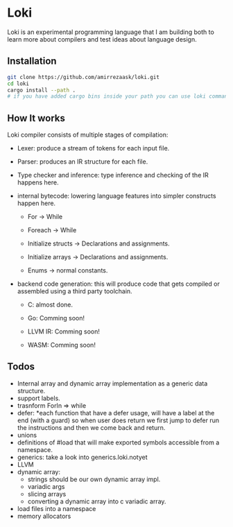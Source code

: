 # Loki

Loki is an experimental programming language that I am building both to learn more about compilers and test ideas about language design.

## Installation

```bash
git clone https://github.com/amirrezaask/loki.git
cd loki
cargo install --path .
# if you have added cargo bins inside your path you can use loki command.
```

## How It works

Loki compiler consists of multiple stages of compilation:

- Lexer: produce a stream of tokens for each input file.
- Parser: produces an IR structure for each file.
- Type checker and inference: type inference and checking of the IR happens here.
- internal bytecode: lowering language features into simpler constructs happen here.

    * For -> While

    * Foreach -> While

    * Initialize structs -> Declarations and assignments.

    * Initialize arrays -> Declarations and assignments.

    * Enums -> normal constants.
- backend code generation: this will produce code that gets compiled or assembled using a third party toolchain.

    * C: almost done.

    * Go: Comming soon!

    * LLVM IR: Comming soon!

    * WASM: Comming soon!


## Todos

- Internal array and dynamic array implementation as a generic data structure.
- support labels.
- trasnform ForIn => while
- defer: *each function that have a defer usage, will have a label at the end (with a guard) so when user does return we first jump to defer run the instructions and then we come back and return.
- unions
- definitions of #load that will make exported symbols accessible from a namespace.
- generics: take a look into generics.loki.notyet
- LLVM
- dynamic array:
  * strings should be our own dynamic array impl.
  * variadic args
  * slicing arrays
  * converting a dynamic array into c variadic array.
- load files into a namespace
- memory allocators
